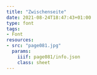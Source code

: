 ```yaml
---
title: "Zwischenseite"
date: 2021-08-24T18:47:43+01:00
type: font
tags:
- Font
resources:
- src: "page081.jpg"
  params:
    iiif: page081/info.json
    class: sheet
---
```

